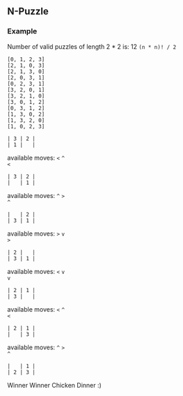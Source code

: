 ## N-Puzzle

### Example
Number of valid puzzles of length 2 * 2 is: 12  ```(n * n)! / 2```
```
[0, 1, 2, 3]
[2, 1, 0, 3]
[2, 1, 3, 0]
[2, 0, 3, 1]
[0, 2, 3, 1]
[3, 2, 0, 1]
[3, 2, 1, 0]
[3, 0, 1, 2]
[0, 3, 1, 2]
[1, 3, 0, 2]
[1, 3, 2, 0]
[1, 0, 2, 3]
```
```
| 3 | 2 | 
| 1 |   | 
```
available moves: ```<``` ```^```  
```<```
```
| 3 | 2 | 
|   | 1 |
```
available moves: ```^``` ```>```  
```^```

```
|   | 2 | 
| 3 | 1 |
```
available moves: ```>```  ```v```  
```>```

```
| 2 |   | 
| 3 | 1 | 
```
available moves: ```<``` ```v```  
```v```

```
| 2 | 1 | 
| 3 |   | 
```
available moves: ```<``` ```^```  
```<```

```
| 2 | 1 | 
|   | 3 | 
```
available moves: ```^``` ```>```  
```^```

```
|   | 1 | 
| 2 | 3 | 
```
Winner Winner Chicken Dinner :)

